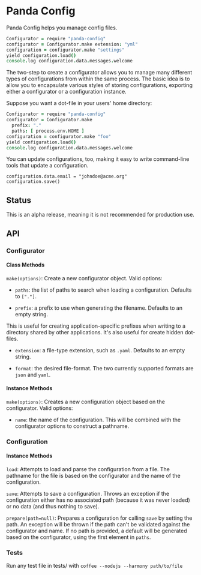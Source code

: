 # Panda Config

Panda Config helps you manage config files.

```coffee
Configurator = require "panda-config"
configurator = Configurator.make extension: "yml"
configuration = configurator.make "settings"
yield configuration.load()
console.log configuration.data.messages.welcome
```

The two-step to create a configurator allows you to manage many different types of configurations from within the same process. The basic idea is to allow you to encapsulate various styles of storing configurations, exporting either a configurator or a configuration instance.

Suppose you want a dot-file in your users' home directory:

```coffee
Configurator = require "panda-config"
configurator = Configurator.make
  prefix: "."
  paths: [ process.env.HOME ]
configuration = configurator.make "foo"
yield configuration.load()
console.log configuration.data.messages.welcome
```

You can update configurations, too, making it easy to write command-line tools that update a configuration.

```
configuration.data.email = "johndoe@acme.org"
configuration.save()
```


## Status

This is an alpha release, meaning it is not recommended for production use.

## API

### Configurator

#### Class Methods

`make(options)`: Create a new configurator object. Valid options:

* `paths`: the list of paths to search when loading a configuration. Defaults to `["."]`.

* `prefix`: a prefix to use when generating the filename. Defaults to an empty string.

This is useful for creating application-specific prefixes when writing to a directory shared by other applications. It's also useful for create hidden dot-files.

* `extension`: a file-type extension, such as `.yaml`. Defaults to an empty string.

* `format`: the desired file-format. The two currently supported formats are `json` and `yaml`.

#### Instance Methods

`make(options)`: Creates a new configuration object based on the configurator. Valid options:

* `name`: the name of the configuration. This will be combined with the configurator options to construct a pathname.

### Configuration

#### Instance Methods

`load`: Attempts to load and parse the configuration from a file. The pathname for the file is based on the configurator and the name of the configuration.

`save`: Attempts to save a configuration. Throws an exception if the configuration either has no associated path (because it was never loaded) or no data (and thus nothing to save).

`prepare(path=null)`: Prepares a configuration for calling `save` by setting the path. An exception will be thrown if the path can't be validated against the configurator and name. If no path is provided, a default will be generated based on the configurator, using the first element in `paths`.


### Tests

Run any test file in tests/ with `coffee --nodejs --harmony path/to/file`
